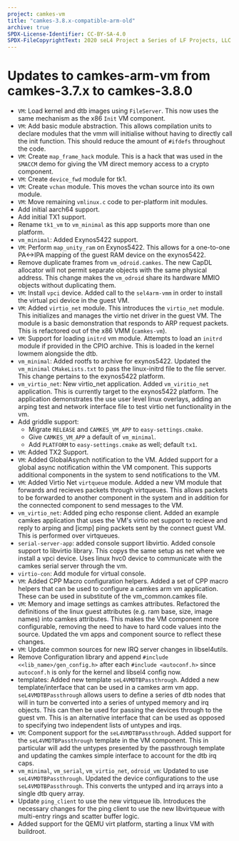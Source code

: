 ```yaml
---
project: camkes-vm
title: "camkes-3.8.x-compatible-arm-old"
archive: true
SPDX-License-Identifier: CC-BY-SA-4.0
SPDX-FileCopyrightText: 2020 seL4 Project a Series of LF Projects, LLC.
---
```

# Updates to camkes-arm-vm from camkes-3.7.x to camkes-3.8.0

- `VM`: Load kernel and dtb images using `FileServer`.
  This now uses the same mechanism as the x86 `Init` VM component.
- `VM`: Add basic module abstraction.  This allows compilation units
  to declare modules that the vmm will
  initialise without having to directly call the init function. This
  should reduce the amount of `#ifdefs` throughout the code.
- `VM`: Create `map_frame_hack` module.
  This is a hack that was used in the `SMACCM` demo for giving the VM direct
  memory access to a crypto component.
- `VM`: Create `device_fwd` module for tk1.
- `VM`: Create `vchan` module. This moves the vchan source into its own module.
- `VM`: Move remaining `vmlinux.c` code to per-platform init modules.
- Add initial aarch64 support.
- Add initial TX1 support.
- Rename `tk1_vm` to `vm_minimal` as this app supports more than one platform.
- `vm_minimal`: Added Exynos5422 support.
- `VM`: Perform `map_unity_ram` on Exynos5422.  This allows for
  a one-to-one PA<->IPA mapping of the guest RAM device on the exynos5422.
- Remove duplicate frames from `vm_odroid.camkes`.
  The new CapDL allocator will not permit separate objects with the same
  physical address. This change makes the `vm_odroid` share its hardware MMIO objects
  without duplicating them.
- `VM`: Install `vpci` device. Added call to the `sel4arm-vmm` in order to install the virtual
  pci device in the guest VM.
- `VM`: Added `virtio_net` module.
  This introduces the `virtio_net` module. This initializes and
  manages the virtio net driver in the guest VM. The module
  is a basic demonstration that responds to ARP request packets.
  This is refactored out of the x86 VMM (`camkes-vm`).
- `VM`: Support for loading `initrd` vm module.
  Attempts to load an `initrd` module if provided in the CPIO archive.
  This is loaded in the kernel lowmem alongside the dtb.
- `vm_minimal`: Added rootfs to archive for exynos5422.
  Updated the `vm_minimal` `CMakeLists.txt` to pass the linux-initrd file
  to the file server. This change pertains to the exynos5422
  platform.
- `vm_virtio_net`: New virtio_net application.
  Added `vm_viritio_net` application. This is currently target to
  the exynos5422 platform. The application demonstrates the use
  user level linux overlays, adding an arping test and network
  interface file to test virtio net functionality in the vm.
- Add griddle support:
  - Migrate `RELEASE` and `CAMKES_VM_APP` to `easy-settings.cmake`.
  - Give `CAMKES_VM_APP` a default of `vm_minimal`.
  - Add `PLATFORM` to `easy-settings.cmake` as well; default `tx1`.
- `VM`: Added TX2 Support.
- `VM`: Added GlobalAsynch notification to the VM.
  Added support for a global async notification within the VM
  component. This supports additional components in the system to
  send notifications to the VM.
- `VM`: Added Virtio Net `virtqueue` module.
  Added a new VM module that forwards and recieves packets through
  virtqueues. This allows packets to be forwarded to another
  component in the system and in addition for the connected component
  to send messages to the VM.
- `vm_virtio_net`: Added ping echo response client.
  Added an example camkes application that uses the VM's virtio
  net support to recieve and reply to arping and [icmp] ping
  packets sent by the connect guest VM. This is performed over
  virtqueues.
- `serial-server-app`: added console support libvirtio.
  Added console support to libvirtio library.
  This copys the same setup as net where we install
  a vpci device. Uses linux hvc0 device to communicate with
  the camkes serial server through the vm.
- `virtio-con`: Add module for virtual console.
- `VM`: Added CPP Macro configuration helpers.
  Added a set of CPP macro helpers that can be used to configure
  a camkes arm vm application. These can be used in substitute of
  the vm_common.camkes file.
- `VM`: Memory and image settings as camkes attributes.
  Refactored the definitions of the linux guest attributes (e.g. ram
  base, size, image names) into camkes attributes. This makes the
  VM component more configurable, removing the need to have to hard
  code values into the source. Updated the vm apps and component
  source to reflect these changes.
- `VM`: Update common sources for new IRQ server changes in libsel4utils.
- Remove Configuration library and append `#include <<lib_name>/gen_config.h>` after each
    `#include <autoconf.h>` since `autoconf.h` is only for the kernel and libsel4 config now.
- templates: Added new template `seL4VMDTBPassthrough`.
  Added a new template/interface that can be used in a camkes
  arm vm app. `seL4VMDTBPassthrough` allows users to define a series
  of dtb nodes that will in turn be converted into a series of
  untyped memory and irq objects. This can then be used for passing
  the devices through to the guest vm. This is an alternative
  interface that can be used as opposed to specifying two
  independent lists of untypes and irqs.
- `VM`: Component support for the `seL4VMDTBPassthrough`.
  Added support for the `seL4VMDTBPassthrough` template in the VM
  component. This in particular will add the untypes presented by
  the passthrough template and updating the camkes simple interface
  to account for the dtb irq caps.
- `vm_minimal`, `vm_serial`, `vm_virtio_net`, `odroid_vm`: Updated to use `seL4VMDTBPassthrough`.
  Updated the device configurations to the use `seL4VMDTBPassthrough`.
  This converts the untyped and irq arrays into a single dtb query
  array.
- Update `ping_client` to use the new virtqueue lib.
  Introduces the necessary changes for the ping client to use the new
  libvirtqueue with multi-entry rings and scatter buffer logic.
- Added support for the QEMU virt platform, starting a linux VM with buildroot.



